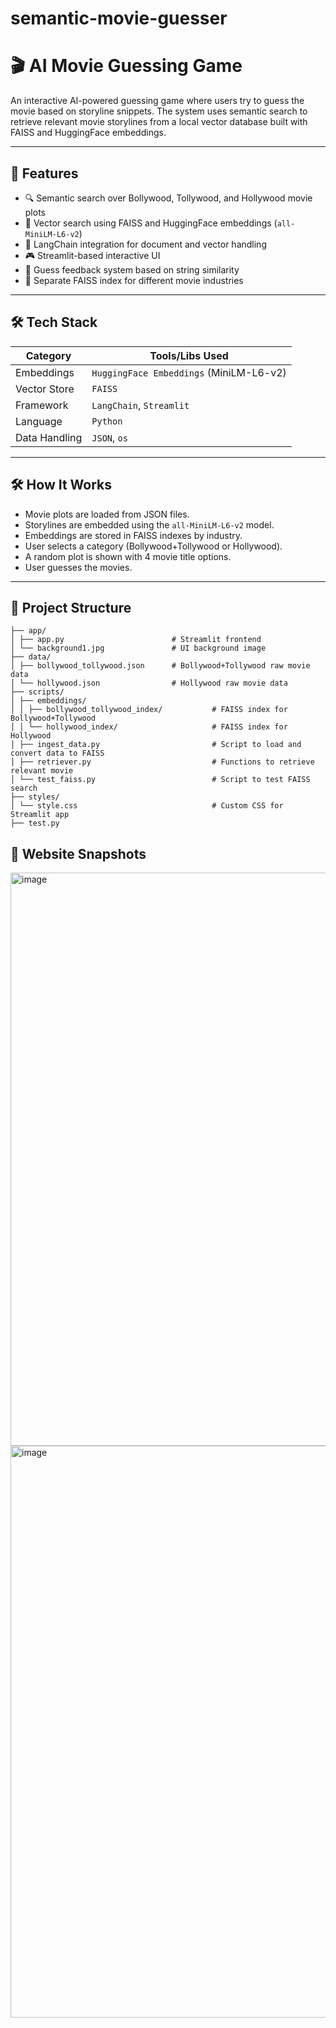 # semantic-movie-guesser

# 🎬 AI Movie Guessing Game

An interactive AI-powered guessing game where users try to guess the movie based on storyline snippets. The system uses semantic search to retrieve relevant movie storylines from a local vector database built with FAISS and HuggingFace embeddings.

---

## 🚀 Features

- 🔍 Semantic search over Bollywood, Tollywood, and Hollywood movie plots
- 🤖 Vector search using FAISS and HuggingFace embeddings (`all-MiniLM-L6-v2`)
- 🧠 LangChain integration for document and vector handling
- 🎮 Streamlit-based interactive UI
- 🎯 Guess feedback system based on string similarity
- 🧵 Separate FAISS index for different movie industries

---

## 🛠️ Tech Stack

| Category       | Tools/Libs Used                                 |
|----------------|-------------------------------------------------|
| Embeddings     | `HuggingFace Embeddings` (MiniLM-L6-v2)         |
| Vector Store   | `FAISS`                                         |
| Framework      | `LangChain`, `Streamlit`                        |
| Language       | `Python`                                        |
| Data Handling  | `JSON`, `os`               |

---

## 🛠️ How It Works

- Movie plots are loaded from JSON files.
- Storylines are embedded using the `all-MiniLM-L6-v2` model.
- Embeddings are stored in FAISS indexes by industry.
- User selects a category (Bollywood+Tollywood or Hollywood).
- A random plot is shown with 4 movie title options.
- User guesses the movies.

---

## 📁 Project Structure

```MovieGame/
├── app/
│ ├── app.py                        # Streamlit frontend
│ └── background1.jpg               # UI background image
├── data/
│ ├── bollywood_tollywood.json      # Bollywood+Tollywood raw movie data
│ └── hollywood.json                # Hollywood raw movie data
├── scripts/
│ ├── embeddings/
│ │ ├── bollywood_tollywood_index/           # FAISS index for Bollywood+Tollywood
│ │ └── hollywood_index/                     # FAISS index for Hollywood
│ ├── ingest_data.py                         # Script to load and convert data to FAISS
│ ├── retriever.py                           # Functions to retrieve relevant movie
│ └── test_faiss.py                          # Script to test FAISS search
├── styles/
│ └── style.css                              # Custom CSS for Streamlit app
├── test.py 
```

## 📸 Website Snapshots

<img width="1855" height="917" alt="image" src="https://github.com/user-attachments/assets/d6f1c74c-a56c-450c-839b-b60bdffa57b5" />

<img width="1840" height="915" alt="image" src="https://github.com/user-attachments/assets/8b0bb16a-8026-4587-ae4a-8ed4526155bd" />


